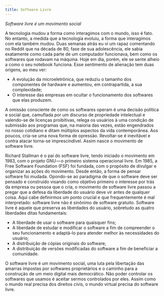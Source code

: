 ```yaml
---
title: Software Livre
---
```


*Software livre é um movimento social*

A tecnologia mudou a forma como interagimos com o mundo, isso é fato. No entanto, a medida que a tecnologia evoluiu, a forma que interagimos com ela também mudou. Duas semanas atrás eu vi um rapaz comentando no Reddit que na década de 80, fase de sua adolescência, ele sabia exatamente como cada parte de um computador funcionava, bem como os softwares que rodavam na máquina. Hoje em dia, porém, ele se sente alheio a como o seu notebook funciona. Esse sentimento de alienação tem duas origens, ao meu ver:

- A evolução da microeletrônica, que reduziu o tamanho dos componentes de hardware e aumentou, em contrapartida, a sua complexidade;
- O interesse das empresas em ocultar o funcionamento dos softwares que elas produzem.

A omissão consciente de como os softwares operam é uma decisão política e social que, camuflada por um discurso de propriedade intelectual e valendo-se de licenças proibitivas, relega os usuários à uma condição de submissão aos programas que, na maioria das vezes, estão engendrados no nosso cotidiano e ditam múltiplos aspectos da vida contemporânea. Aos poucos, cria-se uma nova forma de opressão. Revoltar-se é inevitável e contra atacar torna-se imprescindível. Assim nasce o movimento de software livre.

Richard Stallman é o pai do software livre, tendo iniciado o movimento em 1983, com o projeto GNU — o primeiro sistema operacional livre. Em 1985, a Free Software Foundation (FSF) foi fundada, com o propósito de divulgar e organizar as ações do movimento. Desde então, a forma de pensar software foi mudada. Opondo-se ao paradigma de que o software deve ser pensado e construído visando como objetivo primeiro o interesse por trás da empresa ou pessoa que o cria, o movimento de software livre passou a pregar que a defesa da liberdade do usuário deve vir antes de qualquer coisa. Aqui cabe definirmos um ponto crucial e que frequentemente é mal interpretado: software livre não é sinônimo de software gratuito. Software livre é aquele que preserva as liberdades do usuário, sobretudo as quatro liberdades ditas fundamentais:

- A liberdade de usar o software para quaisquer fins;
- A liberdade de estudar e modificar o software a fim de compreender o seu funcionamento e adaptá-lo para atender melhor às necessidades do usuário;
- A distribuição de cópias originais do software;
- A distribuição de versões modificadas do software a fim de beneficiar a comunidade.

O software livre é um movimento social, uma luta pela libertação das amarras impostas por softwares proprietários e o caminho para a construção de um meio digital mais democrático. Não poder controlar os softwares que usamos é aceitar sermos controlados por eles. Assim como o mundo real precisa dos direitos civis, o mundo virtual precisa do software livre.
